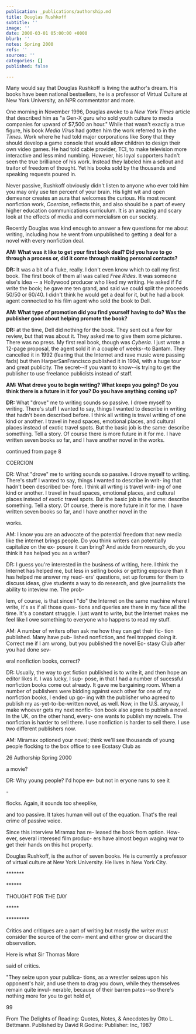 ```yaml
---
publication: _publications/authorship.md
title: Douglas Rushkoff
subtitle: ''
image: ''
date: 2000-03-01 05:00:00 +0000
blurb: ''
notes: Spring 2000
refs: ''
sources: ''
categories: []
published: false

---
```

Many would say that Douglas Rushkoff is living the author's dream. His books have been national bestsellers, he is a professor of Virtual Culture at New York University, an NPR commentator and more.

One morning in November 1996, Douglas awoke to a _New York Times_ article that described him as "a Gen-X guru who sold youth culture to media companies for upward of $7,500 an hour." While that wasn't exactly a true figure, his book _Media Virus_ had gotten him the work referred to in the _Times_. Work where he had told major corporations like Sony that they should develop a game console that would allow children to design their own video games. He had told cable provider, TCI, to make television more interactive and less mind numbing. However, his loyal supporters hadn't seen the true brilliance of his work. Instead they labeled him a sellout and traitor of freedom of thought. Yet his books sold by the thousands and speaking requests poured in.

Never passive, Rushkoff obviously didn't listen to anyone who ever told him you may only use ten percent of your brain. His light wit and open demeanor creates an aura that welcomes the curious. His most recent nonfiction work, _Coercion_, reflects this, and also should be a part of every higher education communications curriculum. It is an amazing and scary look at the effects of media and commercialism on our society.

Recently Douglas was kind enough to answer a few questions for me about writing, including how he went from unpublished to getting a deal for a novel with every nonfiction deal.

**AM: What was it like to get your first book deal? Did you have to go through a process or, did it come through making personal contacts?**

**DR:** It was a bit of a fluke, really. I don't even know which to call my first book. The first book of them all was called _Free Rides_. It was someone else's idea -- a Hollywood producer who liked my writing. He asked if I'd write the book; he gave me ten grand, and said we could split the proceeds 50/50 or 60/40. I didn't think he would get a deal for it, but he had a book agent connected to his film agent who sold the book to Dell.

**AM: What type of promotion did you find yourself having to do? Was the publisher good about helping promote the book?**

**DR:** at the time, Dell did nothing for the book. They sent out a few for review, but that was about it. They asked me to give them some pictures. There was no press. My first real book, though was _Cyberia_. I just wrote a 12-page proposal, the agent sold it in a couple of weeks--to Bantam. They cancelled it in 1992 (fearing that the Internet and rave music were passing fads) but then HarperSanFrancisco published it in 1994, with a huge tour and great publicity. The secret--if you want to know--is trying to get the publisher to use freelance publicists instead of staff.

**AM: What drove you to begin writing? What keeps you going? Do you think there is a future in it for you? Do you have anything coming up?**

**DR:** What "drove" me to writing sounds so passive. I drove myself to writing. There's stuff I wanted to say, things I wanted to describe in writing that hadn't been described before. I think all writing is travel writing of one kind or another. I travel in head spaces, emotional places, and cultural places instead of exotic travel spots. But the basic job is the same: describe something. Tell a story. Of course there is more future in it for me. I have written seven books so far, and I have another novel in the works.

continued from page 8

COERCION

DR: What "drove" me to writing sounds so passive. I drove myself to writing. There's stuff I wanted to say, things I wanted to describe in writ- ing that hadn't been described be- fore. I think all wrting is travel writ- ing of one kind or another. I travel in head spaces, emotional places, and cultural places instead of exotic travel spots. But the basic job is the same: describe something. Tell a story. Of course, there is more future in it for me. I have written seven books so far, and I have another novel in the

works.

AM: I know you are an advocate of the potential freedom that new media like the internet brings people. Do you think writers can potentially capitalize on the ex- posure it can bring? And aside from research, do you think it has helped you as a writer?

DR: I guess you're interested in the business of writing, here. I think the Internet has helped me, but less in selling books or getting exposure than it has helped me answer my read- ers' questions, set up forums for them to discuss ideas, give students a way to do research, and give journalists the ability to inteview me. The prob-

lem, of course, is that since I "do" the Internet on the same machine where I write, it's as if all those ques- tions and queries are there in my face all the time. It's a constant struggle. I just want to write, but the Internet makes me feel like I owe something to everyone who happens to read my stuff.

AM: A number of writers often ask me how they can get their fic- tion published. Many have pub- lished nonfiction, and feel trapped doing it. Correct me if I am wrong, but you published the novel Ec- stasy Club after you had done sev-

eral nonfiction books, correct?

DR: Usually, the way to get fiction published is to write it, and then hope an editor likes it. I was lucky, I sup- pose, in that I had a number of sucessful nonfiction books come out already. It gave me bargaining room. When a number of publishers were bidding against each other for one of my nonfiction books, I ended up go- ing with the publisher who agreed to publish my as-yet-to-be-written novel, as well. Now, in the U.S. anyway, I make whoever gets my next nonfic- tion book also agree to publish a novel. In the UK, on the other hand, every- one wants to publish my novels. The nonfiction is harder to sell there. I use nonfiction is harder to sell there. I use two different publishers now.

AM: Miramax optioned your novel; think we'll see thousands of young people flocking to the box office to see Ecstasy Club as

26 Authorship Spring 2000

a movie?

DR: Why young people? I'd hope ev- but not in eryone runs to see it

\-

flocks. Again, it sounds too sheeplike,

and too passive. It takes human will out of the equation. That's the real crime of passive voice.

Since this interview Miramax has re- leased the book from option. How- ever, several interesed film produc- ers have almost begun waging war to get their hands on this hot property.

Douglas Rushkoff, is the author of seven books. He is currently a professor of virtual culture at New York University. He lives in New York City.

\*******

\******

THOUGHT FOR THE DAY

\*****

\*********

Critics and critiques are a part of writing but mostly the writer must consider the source of the com- ment and either grow or discard the observation.

Here is what Sir Thomas More

said of critics.

"They seize upon your publica- tions, as a wrestler seizes upon his opponent's hair, and use them to drag you down, while they themselves remain quite invul- nerable, because of their barren pates--so there's nothing more for you to get hold of,

99

From The Delights of Reading: Quotes, Notes, & Anecdotes by Otto L. Bettmann. Published by David R.Godine: Publisher: Inc, 1987